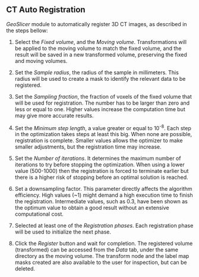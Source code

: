 ## CT Auto Registration

_GeoSlicer_ module to automatically register 3D CT images, as described in the steps bellow:

1. Select the _Fixed volume_, and the _Moving volume_. Transformations will be applied to the moving volume to match the fixed volume, and the result will be saved in a new transformed volume, preserving the fixed and moving volumes.

2. Set the _Sample radius_, the radius of the sample in millimeters. This radius will be used to create a mask to identify the relevant data to be registered.
   
3. Set the _Sampling fraction_, the fraction of voxels of the fixed volume that will be used for registration. The number has to be larger than zero and less or equal to one. Higher values increase the computation time but may give more accurate results.

4. Set the _Minimum step length_, a value greater or equal to 10<sup>-8</sup>. Each step in the optimization takes steps at least this big. When none are possible, registration is complete. Smaller values allows the optimizer to make smaller adjustments, but the registration time may increase.

5. Set the _Number of iterations_. It determines the maximum number of iterations to try before stopping the optimization. When using a lower value (500-1000) then the registration is forced to terminate earlier but there is a higher risk of stopping before an optimal solution is reached.

6. Set a downsampling factor. This parameter directly affects the algorithm efficiency. High values (~1) might demand a high execution time to finish the registration. Intermediate values, such as 0.3, have been shown as the optimum value to obtain a good result without an extensive computational cost. 

7. Selected at least one of the _Registration phases_. Each registration phase will be used to initialize the next phase.

8. Click the _Register_ button and wait for completion. The registered volume (transformed) can be accessed from the _Data_ tab, under the same directory as the moving volume. The transform node and the label map masks created are also available to the user for inspection, but can be deleted.